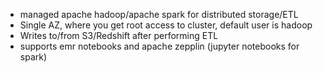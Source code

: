 - managed apache hadoop/apache spark for distributed storage/ETL
- Single AZ, where you get root access to cluster, default user is hadoop
- Writes to/from S3/Redshift after performing ETL
- supports emr notebooks and apache zepplin (jupyter notebooks for spark)